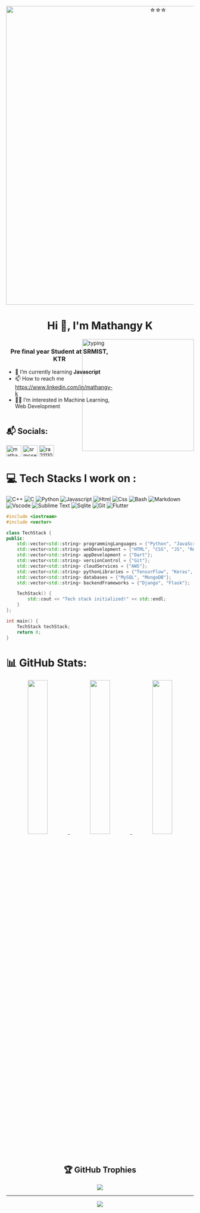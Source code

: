 <p align="center">
  <img src="https://github.com/mkswagger/mkswagger/assets/34826479/d5b82db3-baf8-47b1-b413-c94ba89e0901" alt="☆☆☆" width="800">
</p>



<h1 align="center">Hi 👋, I'm Mathangy K</h1>
<!-- <h1 align=center>
  ![](https://readme-typing-svg.demolab.com?font=Fira+Code&pause=1000&color=1158F7&width=435&lines=Hi+%F0%9F%91%8B!+I+am+Mathangy)
</h1> -->

<img src="https://github.com/mkswagger/mkswagger/assets/34826479/b4b5f9d6-ef27-4985-8f2c-95479d6baba8" alt="typing" width="300" align="right">

<div style="display: flex; justify-content: space-between;">
  <div>
    <h3 align="center">Pre final year Student at SRMIST, KTR</h3>
    <ul>
      <li>🌱 I’m currently learning <strong>Javascript</strong></li>
      <li>📫 How to reach me <a href="https://www.linkedin.com/in/mathangy-k">https://www.linkedin.com/in/mathangy-k</a></li>
      <li>🧠🦾 I’m interested in Machine Learning, Web Development</li>
    </ul>
  </div>
 
</div>


## 📬 Socials:
<!--[![LinkedIn](https://img.shields.io/badge/LinkedIn-%230077B5.svg?logo=linkedin&logoColor=white)](https://linkedin.com/in/https://www.linkedin.com/in/mathangy-k/) -->
<a href="https://linkedin.com/in/mathangy-k" target="blank"><img align="center" src="https://raw.githubusercontent.com/rahuldkjain/github-profile-readme-generator/master/src/images/icons/Social/linked-in-alt.svg" alt="mathangy-k" height="30" width="40" /></a>
<a href="https://www.codechef.com/users/srmcse_358" target="blank"><img align="center" src="https://cdn.jsdelivr.net/npm/simple-icons@3.1.0/icons/codechef.svg" alt="srmcse_358" height="30" width="40" /></a>
<a href="https://www.hackerrank.com/mathangykrishna1" target="blank"><img align="center" src="https://raw.githubusercontent.com/rahuldkjain/github-profile-readme-generator/master/src/images/icons/Social/hackerrank.svg" alt="ra2111033010115" height="30" width="40" /></a>

# 💻 Tech Stacks I work on :
![C++](https://img.shields.io/badge/C%2B%2B-00599C?style=flat&logo=c%2B%2B&logoColor=white)
![C](https://img.shields.io/badge/C-00599C?style=flat&logo=c&logoColor=white)
![Python](https://img.shields.io/badge/Python-FFD43B?style=flat&logo=python&logoColor=darkgreen)
![Javascript](https://img.shields.io/badge/JavaScript-323330?style=flat&logo=javascript&logoColor=F7DF1E)
![Html](https://img.shields.io/badge/HTML5-E34F26?style=flat&logo=html5&logoColor=white)
![Css](https://img.shields.io/badge/CSS3-1572B6?style=flat&logo=css3&logoColor=white)
![Bash](https://img.shields.io/badge/GNU%20Bash-4EAA25?style=flat&logo=GNU%20Bash&logoColor=white)
![Markdown](https://img.shields.io/badge/Markdown-000000?style=flat&logo=markdown&logoColor=white)
![Vscode](https://img.shields.io/badge/Visual_Studio_Code-0078D4?style=flat&logo=visual%20studio%20code&logoColor=white)
![Sublime Text](https://img.shields.io/badge/sublime_text-%23575757.svg?&style=flat&logo=sublime-text&logoColor=important)
![Sqlite](https://img.shields.io/badge/SQLite-07405E?style=flat&logo=sqlite&logoColor=white)
![Git](https://img.shields.io/badge/GIT-E44C30?style=flat&logo=git&logoColor=white)
![Flutter](https://img.shields.io/badge/Flutter-02569B?style=flat&logo=flutter&logoColor=white)



```cpp
#include <iostream>
#include <vector>

class TechStack {
public:
    std::vector<std::string> programmingLanguages = {"Python", "JavaScript", "C", "C++"};
    std::vector<std::string> webDevelopment = {"HTML", "CSS", "JS", "React"};
    std::vector<std::string> appDevelopment = {"Dart"};
    std::vector<std::string> versionControl = {"Git"};
    std::vector<std::string> cloudServices = {"AWS"};
    std::vector<std::string> pythonLibraries = {"TensorFlow", "Keras", "NumPy", "Pandas", "Seaborn", "Matplotlib", "PyTorch", "Rasa"};
    std::vector<std::string> databases = {"MySQL", "MongoDB"};
    std::vector<std::string> backendFrameworks = {"Django", "Flask"};

    TechStack() {
        std::cout << "Tech stack initialized!" << std::endl;
    }
};

int main() {
    TechStack techStack;
    return 0;
}
```
# 📊 GitHub Stats:


<div align="center" >
<a  href="https://github.com/SP-XD">

<img src="https://github-readme-stats.vercel.app/api?username=mkswagger&include_all_commits=true&count_private=true&show_icons=true&line_height=20&title_color=7A7ADB&icon_color=2234AE&text_color=D3D3D3&bg_color=0,000000,130F40" width="32.5%">
<img src="https://github-readme-stats.vercel.app/api/top-langs?username=mkswagger&show_icons=true&locale=en&layout=donut&title_color=7A7ADB&icon_color=2234AE&text_color=D3D3D3&bg_color=0,000000,130F40&hide=jupyter%20notebook" width="32.5%">
<img src="https://github-readme-streak-stats.herokuapp.com/?user=mkswagger&theme=dark" width="32.5%">

</a>

  
<!--![](https://github-readme-stats-.vercel.app/api?username=mkswagger&theme=great-gatsby&hide_border=false&include_all_commits=true&count_private=true)<br/>
![](https://github-readme-streak-.vercel.appcom/?user=mkswagger&theme=algolia&hide_border=false)<br/>
<!--![](https://github-readme-stats.vercel.app/api/top-langs?username=mkswagger&hide=jupyter%20notebook&theme=algolia&show_icons=true) </br>
![](https://github-readme-stats.vercel.app/api/top-langs/?username=mkswagger&theme=algolia&show_icons=true&layout=donut-vertical&hide=jupyter%20notebook)</br>
</h1> -->

## 🏆 GitHub Trophies
![](https://github-profile-trophy.vercel.app/?username=mkswagger&margin-w=8&margin-h=4&theme=onedark)

---
[![](https://visitcount.itsvg.in/api?id=mkswagger&icon=0&color=3)](https://visitcount.itsvg.in)

